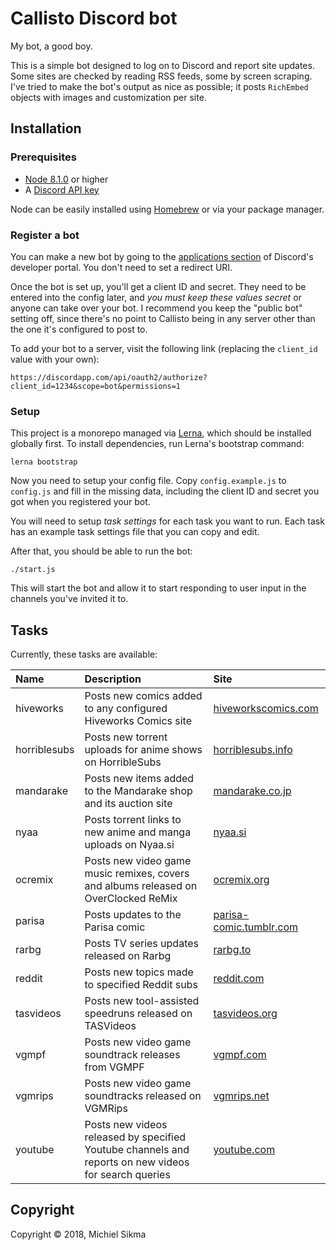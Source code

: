 Callisto Discord bot
====================

My bot, a good boy.

This is a simple bot designed to log on to Discord and report site updates. Some sites are checked by reading RSS feeds, some by screen scraping. I've tried to make the bot's output as nice as possible; it posts `RichEmbed` objects with images and customization per site.

## Installation

### Prerequisites

* [Node 8.1.0](https://nodejs.org/en/) or higher
* A [Discord API key](https://discordapp.com/developers/applications/me)

Node can be easily installed using [Homebrew](https://brew.sh/) or via your package manager.

### Register a bot

You can make a new bot by going to the [applications section](https://discordapp.com/developers/applications/me) of Discord's developer portal. You don't need to set a redirect URI.

Once the bot is set up, you'll get a client ID and secret. They need to be entered into the config later, and *you must keep these values secret* or anyone can take over your bot. I recommend you keep the "public bot" setting off, since there's no point to Callisto being in any server other than the one it's configured to post to.

To add your bot to a server, visit the following link (replacing the `client_id` value with your own):

```
https://discordapp.com/api/oauth2/authorize?client_id=1234&scope=bot&permissions=1
```

### Setup

This project is a monorepo managed via [Lerna](https://lernajs.io/), which should be installed globally first. To install dependencies, run Lerna's bootstrap command:

    lerna bootstrap

Now you need to setup your config file. Copy `config.example.js` to `config.js` and fill in the missing data, including the client ID and secret you got when you registered your bot.

You will need to setup *task settings* for each task you want to run. Each task has an example task settings file that you can copy and edit.

After that, you should be able to run the bot:

    ./start.js

This will start the bot and allow it to start responding to user input in the channels you've invited it to.

## Tasks

Currently, these tasks are available:

| Name | Description | Site |
|:-----|:------------|:-----|
| hiveworks | Posts new comics added to any configured Hiveworks Comics site | [hiveworkscomics.com](https://hiveworkscomics.com/) |
| horriblesubs | Posts new torrent uploads for anime shows on HorribleSubs | [horriblesubs.info](http://horriblesubs.info/) |
| mandarake | Posts new items added to the Mandarake shop and its auction site | [mandarake.co.jp](http://mandarake.co.jp/) |
| nyaa | Posts torrent links to new anime and manga uploads on Nyaa.si | [nyaa.si](http://nyaa.si/) |
| ocremix | Posts new video game music remixes, covers and albums released on OverClocked ReMix | [ocremix.org](https://ocremix.org/) |
| parisa | Posts updates to the Parisa comic | [parisa-comic.tumblr.com](http://parisa-comic.tumblr.com/) |
| rarbg | Posts TV series updates released on Rarbg | [rarbg.to](https://rarbg.to/) |
| reddit | Posts new topics made to specified Reddit subs | [reddit.com](http://reddit.com/) |
| tasvideos | Posts new tool-assisted speedruns released on TASVideos | [tasvideos.org](http://tasvideos.org/) |
| vgmpf | Posts new video game soundtrack releases from VGMPF | [vgmpf.com](http://www.vgmpf.com/) |
| vgmrips | Posts new video game soundtracks released on VGMRips | [vgmrips.net](http://vgmrips.net/) |
| youtube | Posts new videos released by specified Youtube channels and reports on new videos for search queries | [youtube.com](https://youtube.com/) |

## Copyright

Copyright © 2018, Michiel Sikma
